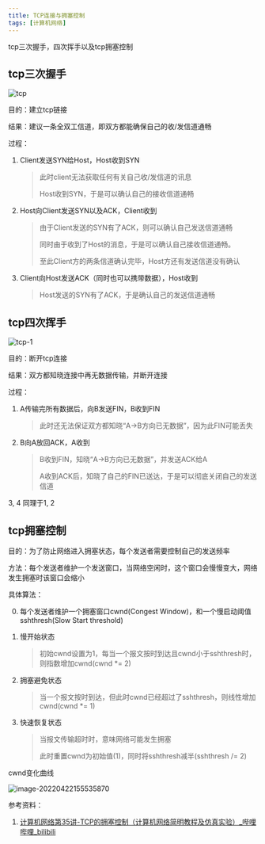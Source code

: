 ```yaml
---
title: TCP连接与拥塞控制
tags: [计算机网络]
---
```


tcp三次握手，四次挥手以及tcp拥塞控制

## tcp三次握手

![tcp](https://cdn.jsdelivr.net/gh/Usigned/pic-typora@main/images/tcp.png)

目的：建立tcp链接

结果：建议一条全双工信道，即双方都能确保自己的收/发信道通畅

过程：

1. Client发送SYN给Host，Host收到SYN

   > 此时client无法获取任何有关自己收/发信道的讯息
   >
   > Host收到SYN，于是可以确认自己的接收信道通畅

2. Host向Client发送SYN以及ACK，Client收到

   > 由于Client发送的SYN有了ACK，则可以确认自己发送信道通畅
   >
   > 同时由于收到了Host的消息，于是可以确认自己接收信道通畅。
   >
   > 至此Client方的两条信道确认完毕，Host方还有发送信道没有确认

3. Client向Host发送ACK（同时也可以携带数据），Host收到

   > Host发送的SYN有了ACK，于是确认自己的发送信道通畅

## tcp四次挥手

![tcp-1](https://cdn.jsdelivr.net/gh/Usigned/pic-typora@main/images/tcp-1.png)

目的：断开tcp连接

结果：双方都知晓连接中再无数据传输，并断开连接

过程：

1. A传输完所有数据后，向B发送FIN，B收到FIN

   >此时还无法保证双方都知晓“A->B方向已无数据”，因为此FIN可能丢失

2. B向A放回ACK，A收到

   > B收到FIN，知晓“A->B方向已无数据”，并发送ACK给A
   >
   > A收到ACK后，知晓了自己的FIN已送达，于是可以彻底关闭自己的发送信道

3, 4 同理于1, 2

## tcp拥塞控制

目的：为了防止网络进入拥塞状态，每个发送者需要控制自己的发送频率

方法：每个发送者维护一个发送窗口，当网络空闲时，这个窗口会慢慢变大，网络发生拥塞时该窗口会缩小

具体算法：

0. 每个发送者维护一个拥塞窗口cwnd(Congest Window)，和一个慢启动阈值sshthresh(Slow Start threshold)

1. 慢开始状态

   > 初始cwnd设置为1，每当一个报文按时到达且cwnd小于sshthresh时，则指数增加cwnd(cwnd *= 2)

2. 拥塞避免状态

   > 当一个报文按时到达，但此时cwnd已经超过了sshthresh，则线性增加cwnd(cwnd *= 1)

3. 快速恢复状态

   > 当报文传输超时时，意味网络可能发生拥塞
   >
   > 此时重置cwnd为初始值(1)，同时将sshthresh减半(sshthresh /= 2)

cwnd变化曲线

![image-20220422155535870](https://cdn.jsdelivr.net/gh/Usigned/pic-typora@main/images/image-20220422155535870.png)

参考资料：

1. [计算机网络第35讲-TCP的拥塞控制（计算机网络简明教程及仿真实验）_哔哩哔哩_bilibili](https://www.bilibili.com/video/BV1L4411a7RN?spm_id_from=333.880.my_history.page.click)